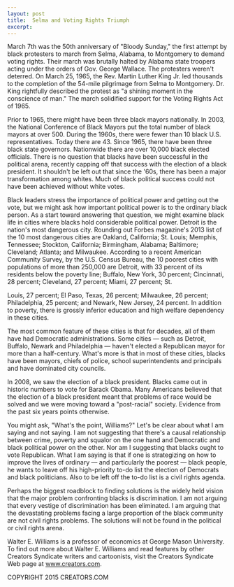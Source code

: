 ```yaml
---
layout: post
title:  Selma and Voting Rights Triumph
excerpt:
---
```


March 7th was the 50th anniversary of "Bloody Sunday," the first attempt by black protesters to march from Selma, Alabama, to Montgomery to demand voting rights. Their march was brutally halted by Alabama state troopers acting under the orders of Gov. George Wallace. The protesters weren't deterred. On March 25, 1965, the Rev. Martin Luther King Jr. led thousands to the completion of the 54-mile pilgrimage from Selma to Montgomery. Dr. King rightfully described the protest as "a shining moment in the conscience of man." The march solidified support for the Voting Rights Act of 1965.

Prior to 1965, there might have been three black mayors nationally. In 2003, the National Conference of Black Mayors put the total number of black mayors at over 500. During the 1960s, there were fewer than 10 black U.S. representatives. Today there are 43. Since 1965, there have been three black state governors. Nationwide there are over 10,000 black elected officials. There is no question that blacks have been successful in the political arena, recently capping off that success with the election of a black president. It shouldn't be left out that since the '60s, there has been a major transformation among whites. Much of black political success could not have been achieved without white votes.

Black leaders stress the importance of political power and getting out the vote, but we might ask how important political power is to the ordinary black person. As a start toward answering that question, we might examine black life in cities where blacks hold considerable political power. Detroit is the nation's most dangerous city. Rounding out Forbes magazine's 2013 list of the 10 most dangerous cities are Oakland, California; St. Louis; Memphis, Tennessee; Stockton, California; Birmingham, Alabama; Baltimore; Cleveland; Atlanta; and Milwaukee. According to a recent American Community Survey, by the U.S. Census Bureau, the 10 poorest cities with populations of more than 250,000 are Detroit, with 33 percent of its residents below the poverty line; Buffalo, New York, 30 percent; Cincinnati, 28 percent; Cleveland, 27 percent; Miami, 27 percent; St.

 Louis, 27 percent; El Paso, Texas, 26 percent; Milwaukee, 26 percent; Philadelphia, 25 percent; and Newark, New Jersey, 24 percent. In addition to poverty, there is grossly inferior education and high welfare dependency in these cities.

The most common feature of these cities is that for decades, all of them have had Democratic administrations. Some cities — such as Detroit, Buffalo, Newark and Philadelphia — haven't elected a Republican mayor for more than a half-century. What's more is that in most of these cities, blacks have been mayors, chiefs of police, school superintendents and principals and have dominated city councils.

In 2008, we saw the election of a black president. Blacks came out in historic numbers to vote for Barack Obama. Many Americans believed that the election of a black president meant that problems of race would be solved and we were moving toward a "post-racial" society. Evidence from the past six years points otherwise.

You might ask, "What's the point, Williams?" Let's be clear about what I am saying and not saying. I am not suggesting that there's a causal relationship between crime, poverty and squalor on the one hand and Democratic and black political power on the other. Nor am I suggesting that blacks ought to vote Republican. What I am saying is that if one is strategizing on how to improve the lives of ordinary — and particularly the poorest — black people, he wants to leave off his high-priority to-do list the election of Democrats and black politicians. Also to be left off the to-do list is a civil rights agenda.

Perhaps the biggest roadblock to finding solutions is the widely held vision that the major problem confronting blacks is discrimination. I am not arguing that every vestige of discrimination has been eliminated. I am arguing that the devastating problems facing a large proportion of the black community are not civil rights problems. The solutions will not be found in the political or civil rights arena.

Walter E. Williams is a professor of economics at George Mason University. To find out more about Walter E. Williams and read features by other Creators Syndicate writers and cartoonists, visit the Creators Syndicate Web page at www.creators.com.

COPYRIGHT 2015 CREATORS.COM
